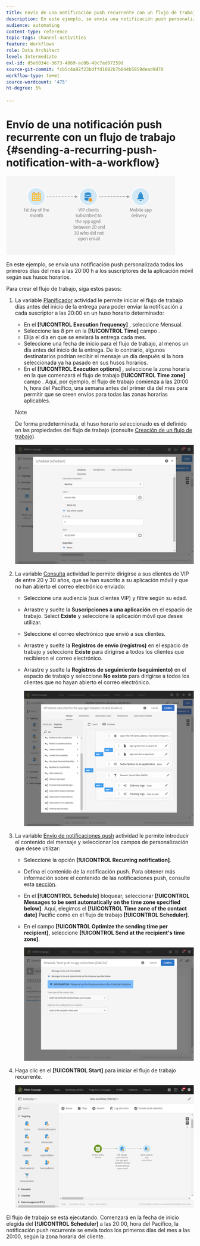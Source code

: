 ```yaml
---
title: Envío de una notificación push recurrente con un flujo de trabajo
description: En este ejemplo, se envía una notificación push personalizada todos los primeros días del mes a las 20:00 h a los suscriptores de la aplicación móvil según sus husos horarios.
audience: automating
content-type: reference
topic-tags: channel-activities
feature: Workflows
role: Data Architect
level: Intermediate
exl-id: d5e6034c-3673-4069-ac0b-49c7ad07259d
source-git-commit: fcb5c4a92f23bdffd1082b7b044b5859dead9d70
workflow-type: tm+mt
source-wordcount: '475'
ht-degree: 5%

---
```


# Envío de una notificación push recurrente con un flujo de trabajo {#sending-a-recurring-push-notification-with-a-workflow}

![](assets/wkf_push_example_1.png)

En este ejemplo, se envía una notificación push personalizada todos los primeros días del mes a las 20:00 h a los suscriptores de la aplicación móvil según sus husos horarios.

Para crear el flujo de trabajo, siga estos pasos:

1. La variable [Planificador](../../automating/using/scheduler.md) actividad le permite iniciar el flujo de trabajo días antes del inicio de la entrega para poder enviar la notificación a cada suscriptor a las 20:00 en un huso horario determinado:

   * En el **[!UICONTROL Execution frequency]** , seleccione Mensual.
   * Seleccione las 8 pm en la **[!UICONTROL Time]** campo .
   * Elija el día en que se enviará la entrega cada mes.
   * Seleccione una fecha de inicio para el flujo de trabajo, al menos un día antes del inicio de la entrega. De lo contrario, algunos destinatarios podrían recibir el mensaje un día después si la hora seleccionada ya ha pasado en sus husos horarios.
   * En el **[!UICONTROL Execution options]** , seleccione la zona horaria en la que comenzará el flujo de trabajo **[!UICONTROL Time zone]** campo . Aquí, por ejemplo, el flujo de trabajo comienza a las 20:00 h, hora del Pacífico, una semana antes del primer día del mes para permitir que se creen envíos para todas las zonas horarias aplicables.

   >[!NOTE]
   >
   >De forma predeterminada, el huso horario seleccionado es el definido en las propiedades del flujo de trabajo (consulte [Creación de un flujo de trabajo](../../automating/using/building-a-workflow.md)).

   ![](assets/wkf_push_example_5.png)

1. La variable [Consulta](../../automating/using/query.md) actividad le permite dirigirse a sus clientes de VIP de entre 20 y 30 años, que se han suscrito a su aplicación móvil y que no han abierto el correo electrónico enviado:

   * Seleccione una audiencia (sus clientes VIP) y filtre según su edad.
   * Arrastre y suelte la **Suscripciones a una aplicación** en el espacio de trabajo. Select **Existe** y seleccione la aplicación móvil que desee utilizar.
   * Seleccione el correo electrónico que envió a sus clientes.
   * Arrastre y suelte la **Registros de envío (registros)** en el espacio de trabajo y seleccione **Existe** para dirigirse a todos los clientes que recibieron el correo electrónico.
   * Arrastre y suelte la **Registros de seguimiento (seguimiento)** en el espacio de trabajo y seleccione **No existe** para dirigirse a todos los clientes que no hayan abierto el correo electrónico.

      ![](assets/wkf_push_example_2.png)

1. La variable [Envío de notificaciones push](../../automating/using/push-notification-delivery.md) actividad le permite introducir el contenido del mensaje y seleccionar los campos de personalización que desee utilizar:

   * Seleccione la opción **[!UICONTROL Recurring notification]**.
   * Defina el contenido de la notificación push. Para obtener más información sobre el contenido de las notificaciones push, consulte esta [sección](../../channels/using/preparing-and-sending-a-push-notification.md).
   * En el **[!UICONTROL Schedule]** bloquear, seleccionar **[!UICONTROL Messages to be sent automatically on the time zone specified below]**. Aquí, elegimos el **[!UICONTROL Time zone of the contact date]** Pacific como en el flujo de trabajo **[!UICONTROL Scheduler]**.
   * En el campo **[!UICONTROL Optimize the sending time per recipient]**, seleccione **[!UICONTROL Send at the recipient's time zone]**.

      ![](assets/wkf_push_example_4.png)

1. Haga clic en el **[!UICONTROL Start]** para iniciar el flujo de trabajo recurrente.

   ![](assets/wkf_push_example_3.png)

El flujo de trabajo se está ejecutando. Comenzará en la fecha de inicio elegida del **[!UICONTROL Scheduler]** a las 20:00, hora del Pacífico, la notificación push recurrente se envía todos los primeros días del mes a las 20:00, según la zona horaria del cliente.
